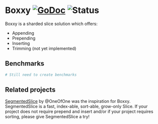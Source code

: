 # Boxxy [![GoDoc](https://godoc.org/github.com/itsmontoya/boxxy?status.svg)](https://godoc.org/github.com/itsmontoya/boxxy) ![Status](https://img.shields.io/badge/status-alpha-red.svg)

Boxxy is a sharded slice solution which offers:
- Appending
- Prepending
- Inserting
- Trimming (not yet implemented)

## Benchmarks
```bash
# Still need to create benchmarks
```

## Related projects
[SegmentedSlice](https://github.com/OneOfOne/segmentedSlice) by @OneOfOne was the inspiration for Boxxy. SegmentedSlice is a fast, index-able, sort-able, grow-only Slice. If your project does not require prepend and insert and/or if your project requires sorting, please give SegmentedSlice a try!

